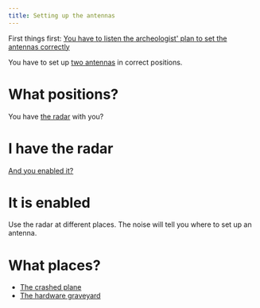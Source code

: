 ```yaml
---
title: Setting up the antennas
---
```


First things first: [You have to listen the archeologist' plan to set the antennas correctly](../050-plan.md)

You have to set up [two antennas](../070-build-antenna.md) in correct positions. 

# What positions?
You have [the radar](../010-archeologist.md) with you?

# I have the radar
[And you enabled it?](../015-scanner.md)

# It is enabled
Use the radar at different places. The noise will tell you where to set up an antenna.

# What places?
 - [The crashed plane](010-first.md)
 - [The hardware graveyard](020-second.md)
